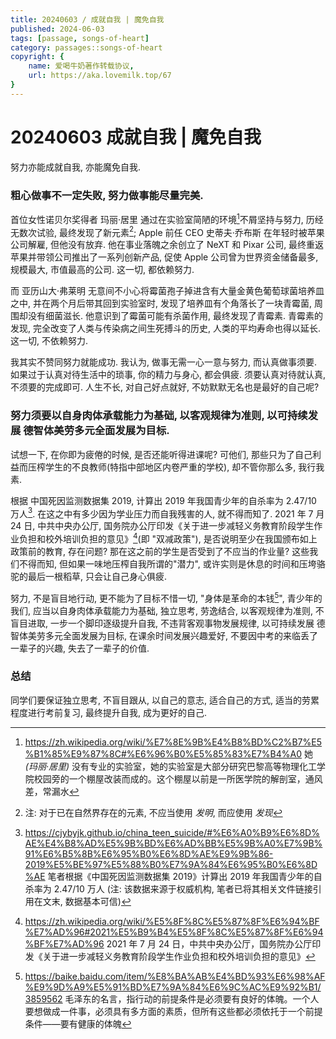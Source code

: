 ```yaml
---
title: 20240603 / 成就自我 | 魔免自我
published: 2024-06-03
tags: [passage, songs-of-heart]
category: passages::songs-of-heart
copyright: {
    name: 爱喝牛奶著作转载协议,
    url: https://aka.lovemilk.top/67
}
---
```


# 20240603 成就自我 | 魔免自我

努力亦能成就自我, 亦能魔免自我.

### 粗心做事不一定失败, 努力做事能尽量完美.

首位女性诺贝尔奖得者 玛丽·居里 通过在实验室简陋的环境[^labOfSkłodowska-Curie]不屑坚持与努力, 历经无数次试验, 最终发现了新元素[^discoverOrInvent]; Apple 前任 CEO 史蒂夫·乔布斯 在年轻时被苹果公司解雇, 但他没有放弃. 他在事业落魄之余创立了 NeXT 和 Pixar 公司, 最终重返苹果并带领公司推出了一系列创新产品, 促使 Apple 公司曾为世界资金储备最多, 规模最大, 市值最高的公司. 这一切, 都依赖努力.

而 亚历山大·弗莱明 无意间不小心将霉菌孢子掉进含有大量金黄色葡萄球菌培养皿之中, 并在两个月后带其回到实验室时, 发现了培养皿有个角落长了一块青霉菌, 周围却没有细菌滋长. 他意识到了霉菌可能有杀菌作用, 最终发现了青霉素. 青霉素的发现, 完全改变了人类与传染病之间生死搏斗的历史, 人类的平均寿命也得以延长. 这一切, 不依赖努力.

我其实不赞同努力就能成功. 我认为, 做事无需一心一意与努力, 而认真做事须要. 如果过于认真对待生活中的琐事, 你的精力与身心, 都会俱疲. 须要认真对待就认真, 不须要的完成即可. 人生不长, 对自己好点就好, 不妨默默无名也是最好的自己呢?

### 努力须要以自身肉体承载能力为基础, 以客观规律为准则, 以可持续发展 德智体美劳多元全面发展为目标.

试想一下, 在你即为疲倦的时候, 是否还能听得进课呢? 可他们, 那些只为了自己利益而压榨学生的不良教师(特指中部地区内卷严重的学校), 却不管你那么多, 我行我素.

根据 中国死因监测数据集 2019, 计算出 2019 年我国青少年的自杀率为 2.47/10 万人[^deathOfTeenages]. 在这之中有多少因为学业压力而自我残害的人, 就不得而知了. 2021 年 7 月 24 日, 中共中央办公厅, 国务院办公厅印发《关于进一步减轻义务教育阶段学生作业负担和校外培训负担的意见》[^DoubleReducing]\(即 "双减政策"), 是否说明至少在我国颁布如上政策前的教育, 存在问题? 那在这之前的学生是否受到了不应当的作业量? 这些我们不得而知, 但如果一味地压榨自我所谓的"潜力", 或许实则是休息的时间和压垮骆驼的最后一根稻草, 只会让自己身心俱疲.

努力, 不是盲目地行动, 更不能为了目标不惜一切, "身体是革命的本钱[^S_1]", 青少年的我们, 应当以自身肉体承载能力为基础, 独立思考, 劳逸结合, 以客观规律为准则, 不盲目进取, 一步一个脚印逐级提升自我, 不违背客观事物发展规律, 以可持续发展 德智体美劳多元全面发展为目标, 在课余时间发展兴趣爱好, 不要因中考的来临丢了一辈子的兴趣, 失去了一辈子的价值.

### 总结

同学们要保证独立思考, 不盲目跟从, 以自己的意志, 适合自己的方式, 适当的劳累程度进行考前复习, 最终提升自我, 成为更好的自己.

[^labOfSkłodowska-Curie]: <https://zh.wikipedia.org/wiki/%E7%8E%9B%E4%B8%BD%C2%B7%E5%B1%85%E9%87%8C#%E6%96%B0%E5%85%83%E7%B4%A0> 她 _(玛丽·居里)_ 没有专业的实验室，她的实验室是大部分研究巴黎高等物理化工学院校园旁的一个棚屋改装而成的。这个棚屋以前是一所医学院的解剖室，通风差，常漏水
[^discoverOrInvent]: 注: 对于已在自然界存在的元素, 不应当使用 _发明_, 而应使用 _发现_
[^deathOfTeenages]: <https://cjybyjk.github.io/china_teen_suicide/#%E6%A0%B9%E6%8D%AE%E4%B8%AD%E5%9B%BD%E6%AD%BB%E5%9B%A0%E7%9B%91%E6%B5%8B%E6%95%B0%E6%8D%AE%E9%9B%86-2019%E5%BE%97%E5%88%B0%E7%9A%84%E6%95%B0%E6%8D%AE> 笔者根据《中国死因监测数据集 2019》计算出 2019 年我国青少年的自杀率为 2.47/10 万人 (注: 该数据来源于权威机构, 笔者已将其相关文件链接引用在文末, 数据基本可信)
[^DoubleReducing]: <https://zh.wikipedia.org/wiki/%E5%8F%8C%E5%87%8F%E6%94%BF%E7%AD%96#2021%E5%B9%B4%E5%8F%8C%E5%87%8F%E6%94%BF%E7%AD%96> 2021 年 7 月 24 日，中共中央办公厅，国务院办公厅印发《关于进一步减轻义务教育阶段学生作业负担和校外培训负担的意见》
[^S_1]: <https://baike.baidu.com/item/%E8%BA%AB%E4%BD%93%E6%98%AF%E9%9D%A9%E5%91%BD%E7%9A%84%E6%9C%AC%E9%92%B1/3859562> 毛泽东的名言，指行动的前提条件是必须要有良好的体魄。一个人要想做成一件事，必须具有多方面的素质，但所有这些都必须依托于一个前提条件——要有健康的体魄
